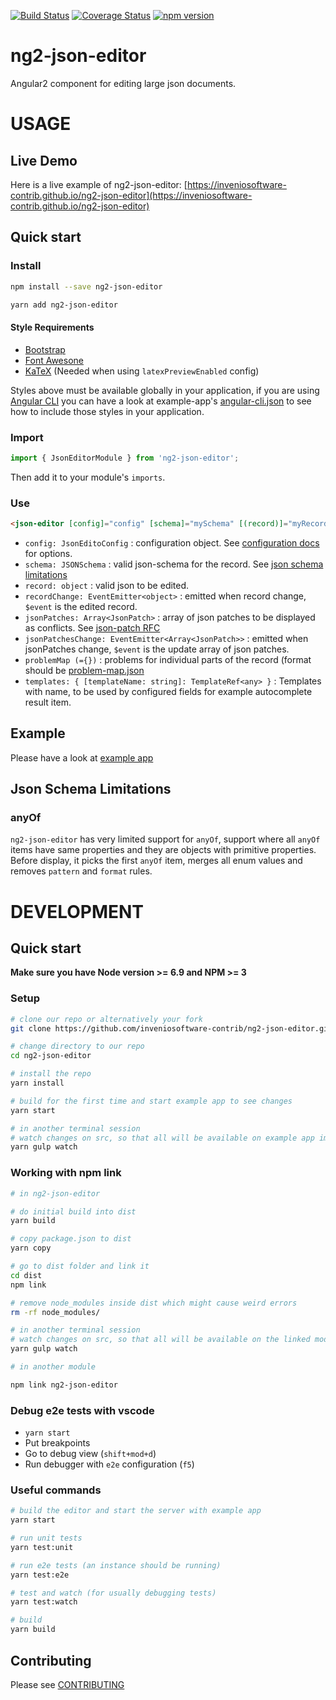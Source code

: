 [![Build Status](https://travis-ci.org/inveniosoftware-contrib/ng2-json-editor.svg?branch=master)](https://travis-ci.org/inveniosoftware-contrib/ng2-json-editor)
[![Coverage Status](https://coveralls.io/repos/github/inveniosoftware-contrib/ng2-json-editor/badge.svg?branch=master)](https://coveralls.io/github/inveniosoftware-contrib/ng2-json-editor?branch=master)
[![npm version](https://badge.fury.io/js/ng2-json-editor.svg)](https://badge.fury.io/js/ng2-json-editor)

# ng2-json-editor

Angular2 component for editing large json documents.

# USAGE

## Live Demo
Here is a live example of ng2-json-editor: [https://inveniosoftware-contrib.github.io/ng2-json-editor](https://inveniosoftware-contrib.github.io/ng2-json-editor)

## Quick start

### Install

```bash
npm install --save ng2-json-editor

yarn add ng2-json-editor
```

#### Style Requirements

- [Bootstrap](http://getbootstrap.com/)
- [Font Awesone](http://fontawesome.io/)
- [KaTeX](https://github.com/Khan/KaTeX) (Needed when using `latexPreviewEnabled` config)

Styles above must be available globally in your application, if you are using [Angular CLI](https://cli.angular.io/) you can have a look at example-app's [angular-cli.json](./angular-cli.json) to
see how to include those styles in your application. 

### Import

```typescript
import { JsonEditorModule } from 'ng2-json-editor';
```

Then add it to your module's `imports`.

### Use

```html
<json-editor [config]="config" [schema]="mySchema" [(record)]="myRecord""></json-editor>
```

- `config: JsonEditoConfig` : configuration object. See [configuration docs](https://inveniosoftware-contrib.github.io/ng2-json-editor/docs/interfaces/_interfaces_json_editor_config_.jsoneditorconfig.html) for options.
- `schema: JSONSchema` : valid json-schema for the record. See [json schema limitations](#json-schema-limitations)
- `record: object` : valid json to  be edited.
- `recordChange: EventEmitter<object>` : emitted when record change, `$event` is the edited record.
- `jsonPatches: Array<JsonPatch>` : array of json patches to be displayed as conflicts. See [json-patch RFC](https://tools.ietf.org/html/rfc6902)
- `jsonPatchesChange: EventEmitter<Array<JsonPatch>>` : emitted when jsonPatches change, `$event` is the update array of json patches.
- `problemMap (={})` : problems for individual parts of the record (format should be [problem-map.json](./example/assets/mock-data/problem-map.json)
- `templates: { [templateName: string]: TemplateRef<any> }` : Templates with name, to be used by configured fields for example autocomplete result item.

## Example

Please have a look at [example app](./example/app)

## <a name="json-schema-limitations"></a>Json Schema Limitations

### anyOf

`ng2-json-editor` has very limited support for `anyOf`, support where all `anyOf` items have same properties
and they are objects with primitive properties. Before display, it picks the first `anyOf` item, merges all enum values and
removes `pattern` and `format` rules.

# DEVELOPMENT

## Quick start

**Make sure you have Node version >= 6.9 and NPM >= 3**

### Setup

```bash
# clone our repo or alternatively your fork
git clone https://github.com/inveniosoftware-contrib/ng2-json-editor.git

# change directory to our repo
cd ng2-json-editor

# install the repo
yarn install

# build for the first time and start example app to see changes
yarn start

# in another terminal session
# watch changes on src, so that all will be available on example app immediately
yarn gulp watch
```

### Working with npm link

```bash
# in ng2-json-editor

# do initial build into dist
yarn build

# copy package.json to dist
yarn copy

# go to dist folder and link it
cd dist
npm link

# remove node_modules inside dist which might cause weird errors
rm -rf node_modules/

# in another terminal session
# watch changes on src, so that all will be available on the linked module
yarn gulp watch
```

```bash
# in another module

npm link ng2-json-editor
```

### Debug e2e tests with vscode

- `yarn start`
- Put breakpoints
- Go to debug view (`shift+mod+d`)
- Run debugger with `e2e` configuration (`f5`)

### Useful commands

```bash
# build the editor and start the server with example app
yarn start

# run unit tests
yarn test:unit

# run e2e tests (an instance should be running)
yarn test:e2e

# test and watch (for usually debugging tests)
yarn test:watch

# build
yarn build 
```

## Contributing

Please see [CONTRIBUTING](./github/CONTRIBUTING.md)
